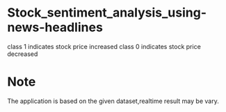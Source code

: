 # Stock_sentiment_analysis_using-news-headlines
class 1 indicates stock price increased
class 0 indicates stock price decreased

# Note
The application is based on the given dataset,realtime result may be vary.
